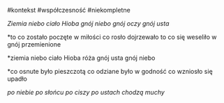 #kontekst #współczesność #niekompletne

*Ziemia niebo ciało Hioba gnój
niebo gnój
oczy gnój
usta*

*to co zostało poczęte w miłości
co rosło dojrzewało
to co się weseliło
w gnój przemienione

*ziemia niebo ciało Hioba
róża gnój
usta gnój
niebo

*co osnute było pieszczotą
co odziane było w godność
co wzniosło się
upadło

*po niebie po słońcu 
po ciszy po ustach
chodzą muchy*